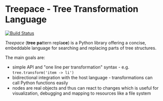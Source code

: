 Treepace - Tree Transformation Language
=======================================

[![Build Status](https://travis-ci.org/sulir/treepace.png?branch=master)](https://travis-ci.org/sulir/treepace)

*Treepace* (**tree** <b>pa</b>ttern repla<b>ce</b>) is a Python library offering a concise, embeddable language for searching and replacing parts of tree structures.

The main goals are:

* simple API and "one line per transformation" syntax - e.g. `tree.transform('item -> li')`
* bidirectional integration with the host language - transformations can call Python functions easily
* nodes are real objects and thus can react to changes which is useful for visualization, debugging and mapping to resources like a file system
